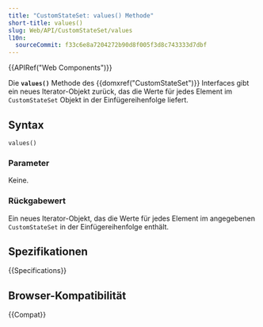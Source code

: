 ```yaml
---
title: "CustomStateSet: values() Methode"
short-title: values()
slug: Web/API/CustomStateSet/values
l10n:
  sourceCommit: f33c6e8a7204272b90d8f005f3d8c743333d7dbf
---
```


{{APIRef("Web Components")}}

Die **`values()`** Methode des {{domxref("CustomStateSet")}} Interfaces gibt ein neues Iterator-Objekt zurück, das die Werte für jedes Element im `CustomStateSet` Objekt in der Einfügereihenfolge liefert.

## Syntax

```js-nolint
values()
```

### Parameter

Keine.

### Rückgabewert

Ein neues Iterator-Objekt, das die Werte für jedes Element im angegebenen `CustomStateSet` in der Einfügereihenfolge enthält.

## Spezifikationen

{{Specifications}}

## Browser-Kompatibilität

{{Compat}}
